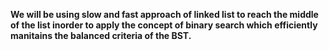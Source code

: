 **We will be using slow and fast approach of linked list to reach the middle of the list inorder to apply the concept of binary search which efficiently manitains the balanced criteria of the BST.**